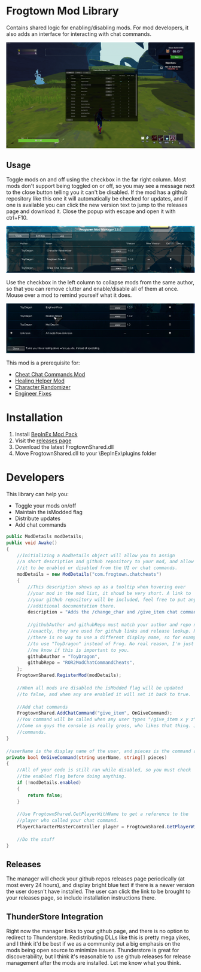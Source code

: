 # Frogtown Mod Library
Contains shared logic for enabling/disabling mods. For mod developers, it also adds an interface for interacting with chat commands.

![In game popup](https://github.com/ToyDragon/ROR2ModShared/blob/master/Images/ingame.png?raw=true)

## Usage
Toggle mods on and off using the checkbox in the far right column. Most mods don't support being toggled on or off, so you may see a message next to the close button telling you it can't be disabled. If the mod has a github repository like this one it will automatically be checked for updates, and if one is available you can click the new version text to jump to the releases page and download it. Close the popup with escape and open it with ctrl+F10.

![Close up](https://github.com/ToyDragon/ROR2ModShared/blob/master/Images/closeup.png?raw=true)

 Use the checkbox in the left column to collapse mods from the same author, so that you can remove clutter and enable/disable all of them at once. Mouse over a mod to remind yourself what it does.

![description](https://github.com/ToyDragon/ROR2ModShared/blob/master/Images/tooltip.png?raw=true)

This mod is a prerequisite for:
- [Cheat Chat Commands Mod](https://github.com/ToyDragon/ROR2ModChatCommandCheats)
- [Healing Helper Mod](https://github.com/ToyDragon/ROR2ModHealingHelper)
- [Character Randomizer](https://github.com/ToyDragon/ROR2ModCharacterRandomizer)
- [Engineer Fixes](https://github.com/ToyDragon/ROR2ModEngineerLunarCoinFix)

# Installation
1. Install [BepInEx Mod Pack](https://thunderstore.io/package/bbepis/BepInExPack/)
2. Visit the [releases page](https://github.com/ToyDragon/ROR2ModShared/releases)
3. Download the latest FrogtownShared.dll
4. Move FrogtownShared.dll to your \BepInEx\plugins folder

# Developers
This library can help you:
- Toggle your mods on/off
- Maintain the isModded flag
- Distribute updates
- Add chat commands

```C#
public ModDetails modDetails;
public void Awake()
{
    //Initializing a ModDetails object will allow you to assign
    //a short description and github repository to your mod, and allow
    //it to be enabled or disabled from the UI or chat commands.
    modDetails = new ModDetails("com.frogtown.chatcheats")
    {
        //This description shows up as a tooltip when hovering over
        //your mod in the mod list, it shoud be very short. A link to
        //your github repository will be included, feel free to put any
        //additional documentation there.
        description = "Adds the /change_char and /give_item chat commands.",
        
        //githubAuthor and githubRepo must match your author and repo names
        //exactly, they are used for github links and release lookup. Right now
        //there is no way to use a different display name, so for example I have
        //to use "ToyDragon" instead of Frog. No real reason, I'm just lazy. Let
        //me know if this is important to you.
        githubAuthor = "ToyDragon",
        githubRepo = "ROR2ModChatCommandCheats",
    };
    FrogtownShared.RegisterMod(modDetails);
    
    //When all mods are disabled the isModded flag will be updated
    //to false, and when any are enabled it will set it back to true.
    
    //Add chat commands
    FrogtownShared.AddChatCommand("give_item", OnGiveCommand);
    //You command will be called when any user types "/give_item x y z" in the chat.
    //Come on guys the console is really gross, who likes that thing. Just use chat
    //commands.    
}

//userName is the display name of the user, and pieces is the command and list of parameters.
private bool OnGiveCommand(string userName, string[] pieces)
{
    //All of your code is still ran while disabled, so you must check
    //the enabled flag before doing anything.
    if (!modDetails.enabled)
    {
        return false;
    }
    
    //Use FrogtownShared.GetPlayerWithName to get a reference to the
    //player who called your chat command.
    PlayerCharacterMasterController player = FrogtownShared.GetPlayerWithName(userName);
    
    //Do the stuff
}
```

## Releases
The manager will check your github repos releases page periodically (at most every 24 hours), and display bright blue text if there is a newer version the user doesn't have installed. The user can click the link to be brought to your releases page, so include installation instructions there.

## ThunderStore Integration
Right now the manager links to your github page, and there is no option to redirect to Thunderstore. Redistributing DLLs like this is pretty mega yikes, and I think it'd be best if we as a community put a big emphasis on the mods being open source to minimize issues. Thunderstore is great for discoverability, but I think it's reasonable to use github releases for release management after the mods are installed. Let me know what you think.

